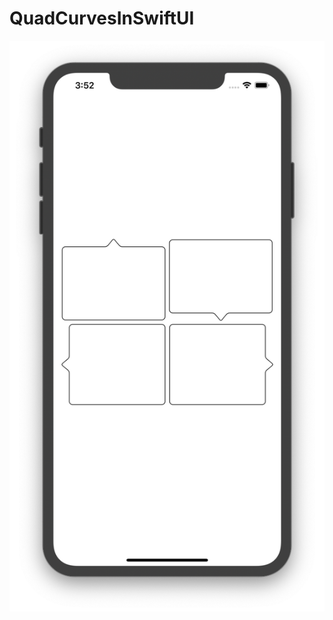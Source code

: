 # QuadCurvesInSwiftUI

![](https://github.com/ram4ik/QuadCurvesInSwiftUI/blob/master/QuadCurvesInSwiftUI/Assets.xcassets/Screenshot%202020-02-05%20at%2015.52.52.imageset/Screenshot%202020-02-05%20at%2015.52.52.png)

